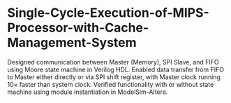 # Single-Cycle-Execution-of-MIPS-Processor-with-Cache-Management-System
Designed communication between Master (Memory), SPI Slave, and FIFO using Moore state machine in Verilog HDL. Enabled data transfer from FIFO to Master either directly or via SPI shift register, with Master clock running 10× faster than system clock. Verified functionality with or without state machine using module instantiation in ModelSim-Altera.
